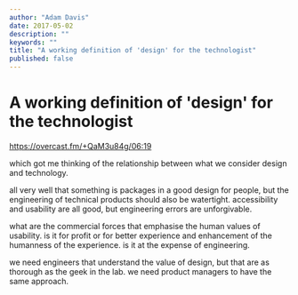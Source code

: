 ```yaml
---
author: "Adam Davis"
date: 2017-05-02
description: ""
keywords: ""
title: "A working definition of 'design' for the technologist"
published: false
---
```



# A working definition of 'design' for the technologist

https://overcast.fm/+QaM3u84g/06:19

which got me thinking of the relationship between what we consider design and technology. 

all very well that something is packages in a good design for people, but the engineering of technical products should also be watertight. accessibility and usability are all good, but engineering errors are unforgivable. 

what are the commercial forces that emphasise the human values of usability. is it for profit or for better experience and enhancement of the humanness of the experience. is it at the expense of engineering. 

we need engineers that understand the value of design, but that are as thorough as the geek in the lab. we need product managers to have the same approach. 